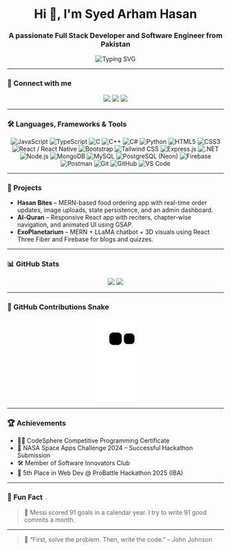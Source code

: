 
<h1 align="center">Hi 👋, I'm Syed Arham Hasan</h1>
<h3 align="center">A passionate Full Stack Developer and Software Engineer from Pakistan</h3>

<p align="center">
  <img src="https://readme-typing-svg.herokuapp.com?font=Fira+Code&duration=3000&pause=1000&center=true&vCenter=true&width=400&lines=Currently+learning+C%23+and+.NET;Full-Stack+Engineer+%7C+MERN+Stack+%7C+React+Native;Open+Source+Contributor+%7C+Lifelong+Learner" alt="Typing SVG" />
</p>


---

### 🔗 Connect with me

<p align="center">
  <a href="mailto:arhamhasan70@gmail.com"><img src="https://img.shields.io/badge/Gmail-D14836?style=for-the-badge&logo=gmail&logoColor=white"/></a>
  <a href="https://linkedin.com/in/syed-arham-hasan-47b769290/" target="_blank"><img src="https://img.shields.io/badge/LinkedIn-blue?style=for-the-badge&logo=linkedin&logoColor=white"/></a>
  <a href="https://github.com/Arham097" target="_blank"><img src="https://img.shields.io/badge/GitHub-100000?style=for-the-badge&logo=github&logoColor=white"/></a>
</p>

---

### 🛠️ Languages, Frameworks & Tools

<p align="center">
  <img src="https://img.icons8.com/color/48/javascript--v1.png" title="JavaScript"/>
  <img src="https://img.icons8.com/fluency/48/typescript.png" title="TypeScript"/>
  <img src="https://img.icons8.com/color/48/c-programming.png" title="C"/>
  <img src="https://img.icons8.com/color/48/c-plus-plus-logo.png" title="C++"/>
  <img src="https://img.icons8.com/color/48/c-sharp-logo.png" title="C#"/>
  <img src="https://img.icons8.com/color/48/python--v1.png" title="Python"/>
  <img src="https://img.icons8.com/color/48/html-5--v1.png" title="HTML5"/>
  <img src="https://img.icons8.com/color/48/css3.png" title="CSS3"/>
  <img src="https://img.icons8.com/color/48/react-native.png" title="React / React Native"/>
  <img src="https://img.icons8.com/color/48/bootstrap.png" title="Bootstrap"/>
  <img src="https://img.icons8.com/color/48/tailwind_css.png" title="Tailwind CSS"/>
  <img src="https://img.icons8.com/color/48/express.png" title="Express.js"/>
  <img src="https://img.icons8.com/ios-filled/48/net-framework.png" title=".NET"/>
  <img src="https://img.icons8.com/color/48/nodejs.png" title="Node.js"/>
  <img src="https://img.icons8.com/color/48/mongodb.png" title="MongoDB"/>
  <img src="https://img.icons8.com/color/48/mysql-logo.png" title="MySQL"/>
  <img src="https://img.icons8.com/color/48/postgreesql.png" title="PostgreSQL (Neon)"/>
  <img src="https://img.icons8.com/color/48/firebase.png" title="Firebase"/>
  <img src="https://www.vectorlogo.zone/logos/getpostman/getpostman-icon.svg" width="40" title="Postman"/>
  <img src="https://img.icons8.com/color/48/git.png" title="Git"/>
  <img src="https://img.icons8.com/color/48/github--v1.png" title="GitHub"/>
  <img src="https://img.icons8.com/color/48/visual-studio-code-2019.png" title="VS Code"/>
</p>

---

### 🚀 Projects

- **Hasan Bites** – MERN-based food ordering app with real-time order updates, image uploads, state persistence, and an admin dashboard.
- **Al-Quran** – Responsive React app with reciters, chapter-wise navigation, and animated UI using GSAP.
- **ExoPlanetarium** – MERN + LLaMA chatbot + 3D visuals using React Three Fiber and Firebase for blogs and quizzes.

---

### 📊 GitHub Stats

<p align="center">
  <img src="https://github-readme-stats.vercel.app/api?username=Arham097&show_icons=true&theme=tokyonight&hide_border=true" />
  <img src="https://github-readme-streak-stats.herokuapp.com?user=Arham097&theme=tokyonight&hide_border=true" />
</p>

---

### 🐍 GitHub Contributions Snake

<p align="center">
  <img src="https://github.com/Arham097/Arham097/blob/output/github-contribution-grid-snake.svg" />
</p>

---

### 🏆 Achievements

- 👨‍💻 CodeSphere Competitive Programming Certificate  
- 🚀 NASA Space Apps Challenge 2024 – Successful Hackathon Submission  
- 🛠 Member of Software Innovators Club  
- 🥇 5th Place in Web Dev @ ProBattle Hackathon 2025 (IBA)

---

### 📌 Fun Fact
> 🎯 Messi scored 91 goals in a calendar year. I try to write 91 good commits a month.

---

> 💬 “First, solve the problem. Then, write the code.” – John Johnson
